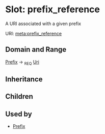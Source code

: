 # Slot: prefix_reference


A URI associated with a given prefix

URI: [meta:prefix_reference](https://w3id.org/biolink/biolinkml/meta/prefix_reference)
## Domain and Range

[Prefix](Prefix.md) ->  <sub>REQ</sub> [Uri](Uri.md)
## Inheritance

## Children

## Used by

 * [Prefix](Prefix.md)
